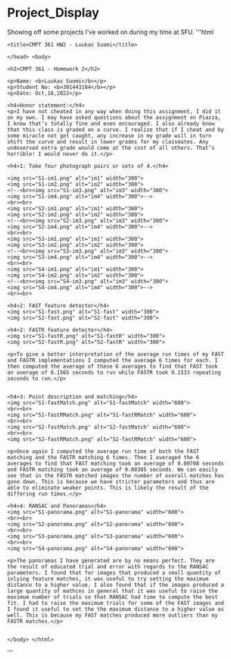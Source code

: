 # Project_Display
Showing off some projects I've worked on during my time at SFU.
'''html
<!DOCTYPE HTML PUBLIC "-//W3C//DTD HTML 4.01 Transitional//EN" "http://www.w3.org/TR/html4/loose.dtd"><html lang="en"><head><meta http-equiv="content-type" content="text/html; charset=utf-8">

    <title>CMPT 361 HW2 - Luukas Suomi</title>
    
    </head> <body>
    
    <h2>CMPT 361 - Homework 2</h2>
    
    <p>Name: <b>Luukas Suomi</b></p>
    <p>Student No: <b>301443184</b></p>
    <p>Date: Oct,16,2022</p>
    
    <h4>Honor statement:</h4>
    <p>I have not cheated in any way when doing this assignment, I did it on my own. I may have asked questions about the assignment on Piazza, I know that’s totally fine and even encouraged. I also already know that this class is graded on a curve. I realize that if I cheat and by some miracle not get caught, any increase in my grade will in turn shift the curve and result in lower grades for my classmates. Any undeserved extra grade would come at the cost of all others. That’s horrible! I would never do it.</p>
    
    <h4>1: Take four photograph pairs or sets of 4.</h4>
    
    <img src="S1-im1.png" alt="im1" width="300">
    <img src="S1-im2.png" alt="im2" width="300">
    <!--<br><img src="S1-im3.png" alt="im3" width="300">
    <img src="S1-im4.png" alt="im4" width="300">-->
    <br><br>
    <img src="S2-im1.png" alt="im1" width="300">
    <img src="S2-im2.png" alt="im2" width="300">
    <!--<br><img src="S2-im3.png" alt="im3" width="300">
    <img src="S2-im4.png" alt="im4" width="300">-->
    <br><br>
    <img src="S3-im1.png" alt="im1" width="300">
    <img src="S3-im2.png" alt="im2" width="300">
    <!--<br><img src="S3-im3.png" alt="im3" width="300">
    <img src="S3-im4.png" alt="im4" width="300">-->
    <br><br>
    <img src="S4-im1.png" alt="im1" width="300">
    <img src="S4-im2.png" alt="im2" width="300">
    <!--<br><img src="S4-im3.png" alt="im3" width="300">
    <img src="S4-im4.png" alt="im4" width="300">-->
    <br><br>
    
    <h4>2: FAST feature detector</h4>
    <img src="S1-fast.png" alt="S1-fast" width="300">
    <img src="S2-fast.png" alt="S2-fast" width="300">
    
    <h4>2: FASTR feature detector</h4>
    <img src="S1-fastR.png" alt="S1-fastR" width="300">
    <img src="S2-fastR.png" alt="S2-fastR" width="300">
    
    <p>To give a better interpretation of the average run times of my FAST and FASTR implementations I computed the average 6 times for each. I then computed the average of these 6 averages to find that FAST took an average of 0.1565 seconds to run while FASTR took 0.1533 repeating seconds to run.</p>
    
    
    <h4>3: Point description and matching</h4>
    <img src="S1-fastMatch.png" alt="S1-fastMatch" width="600">
    <br><br>
    <img src="S1-fastRMatch.png" alt="S1-fastRMatch" width="600">
    <br><br>
    <img src="S2-fastMatch.png" alt="S2-fastMatch" width="600">
    <br><br>
    <img src="S2-fastRMatch.png" alt="S2-fastRMatch" width="600">
    
    <p>Once again I computed the average run time of both the FAST matching and the FASTR matching 6 times. Then I averaged the 6 averages to find that FAST matching took an average of 0.09708 seconds and FASTR matching took an average of 0.00385 seconds. We can easily see that in the FASTR matched images the number of overall matches has gone down. This is because we have stricter parameters and thus are able to eliminate weaker points. This is likely the result of the differing run times.</p>
    
    <h4>4: RANSAC and Panoramas</h4>
    <img src="S1-panorama.png" alt="S1-panorama" width="600">
    <br><br>
    <img src="S2-panorama.png" alt="S2-panorama" width="600">
    <br><br>
    <img src="S3-panorama.png" alt="S3-panorama" width="600">
    <br><br>
    <img src="S4-panorama.png" alt="S4-panorama" width="600">
    
    <p>The panoramas I have generated are by no means perfect. They are the result of educated trial and error with regards to the RANSAC parameters. I found that for images that produced a small quantity of inlying feature matches, it was useful to try setting the maximum distance to a higher value. I also found that if the images produced a large quantity of mathces in general that it was useful to raise the maximum number of trials so that RANSAC had time to compute the best fit. I had to raise the maximum trials for some of the FAST images and I found it useful to set the the maximum distance to a higher value as well. This is because my FAST matches produced more outliers than my FASTR matches.</p>
    
    
    </body> </html>
'''
